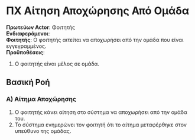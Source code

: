 # **ΠΧ Αίτηση Αποχώρησης Από Ομάδα**

**Πρωτεύων Actor**: Φοιτητής   
**Ενδιαφερόμενοι**:    
**Φοιτητής**: Ο φοιτητής αιτείται να αποχωρήσει από την ομάδα που είναι εγγεγραμμένος.              
**Προϋποθέσεις**:  
1. Ο φοιτητής είναι μέλος σε ομάδα.

## Βασική Ροή

### Α) Αίτημα Αποχώρησης
1. Ο φοιτητής κάνει αίτηση στο σύστημα να αποχωρήσει από την ομάδα του.
2. Το σύστημα ενημερώνει τον φοιτητή ότι το αίτημα μεταφέρθηκε στον υπεύθυνο της ομάδας.

